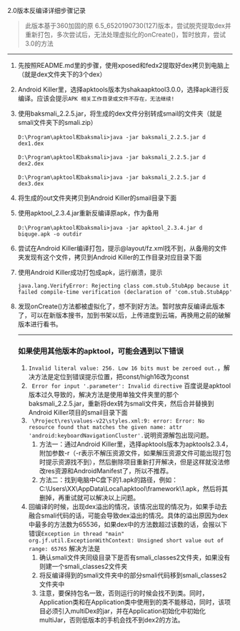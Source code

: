 2.0版本反编译详细步骤记录

> 此版本基于360加固的原 6.5_6520190730(127)版本，尝试脱壳提取dex并重新打包，多次尝试后，无法处理虚拟化的onCreate()，暂时放弃，尝试3.0的方法

***
1. 先按照README.md里的步骤，使用xposed和fedx2提取好dex拷贝到电脑上（就是dex文件夹下的3个dex）

2. Android Killer里，选择apktools版本为shakaapktool3.0.0，选择apk进行反编译。应该会提示`APK 相关工作目录或文件不存在，无法继续!`

3. 使用baksmali_2.2.5.jar，将生成的dex文件分别转成smail的文件夹（就是smali文件夹下的smali.zip）

   `D:\Program\apktool和baksmali>java -jar baksmali_2.2.5.jar d dex1.dex`

   `D:\Program\apktool和baksmali>java -jar baksmali_2.2.5.jar d dex2.dex`

   `D:\Program\apktool和baksmali>java -jar baksmali_2.2.5.jar d dex3.dex`

4. 将生成的out文件夹拷贝到Android Killer的smail目录下面

5. 使用apktool_2.3.4.jar重新反编译原apk，作为备用

   `D:\Program\apktool和baksmali>java -jar apktool_2.3.4.jar d biquge.apk -o outdir`

6. 尝试在Android Killer编译打包，提示@layout/fz.xml找不到，从备用的文件夹发现有这个文件，拷贝到Android Killer的工作目录对应目录下面

7. 使用Android Killer成功打包成apk，运行崩溃，提示

   `java.lang.VerifyError: Rejecting class com.stub.StubApp because it failed compile-time verification (declaration of 'com.stub.StubApp'`

8. 发现onCreate()方法都被虚拟化了，想不到好方法。暂时放弃反编译此版本了，可以在新版本搜书，加到书架以后，上传进度到云端，再换用之前的破解版本进行看书。

   ***

   ### 如果使用其他版本的apktool，可能会遇到以下错误

   1. ` Invalid literal value: 256. Low 16 bits must be zeroed out. `，解决方法是定位到错误提示位置，把const/high16改为const
   2. ` Error for input '.parameter': Invalid directive` 百度说是apktool版本过久导致的，解决方法是使用单独文件夹里的那个baksmali_2.2.5.jar，重新将dex转为smali文件夹，然后合并替换到Android Killer项目的smail目录下面
   3. ` \Project\res\values-v22\styles.xml:9: error: Error: No resource found that matches the given name: attr 'android:keyboardNavigationCluster'.`说明资源解包出现问题。
      1. 方法一：通过Android Killer里，选择apktools版本为apktools2.3.4，附加参数-r（-r表示不解压资源文件，如果解压资源文件可能出现打包时提示资源找不到），然后删除项目重新打开解决，但是这样就没法修改res资源和AndroidManifest了，所以不推荐。
      2. 方法二：找到电脑中C盘下的1.apk的路径，例如：C:\Users\XX\AppData\Local\apktool\framework\1.apk，然后将其删掉，再重试就可以解决以上问题。
   4. 回编译的时候，出现dex溢出的情况，该情况出现的情况为，如果手动去融合smali代码的话，可能会导致dex溢出的情况。具体的溢出原因为dex中最多的方法数为65536，如果dex中的方法数超过该数的话，会报以下错误`Exception in thread "main" org.jf.util.ExceptionWithContext: Unsigned short value out of range: 65765` 解决方法是
      1. 确认smali文件夹同级目录下是否有smali_classes2文件夹，如果没有则建一个smali_classes2文件夹
      2. 将反编译得到的smali文件夹中的部分smali代码移到smali_classes2文件夹中
      3. 注意，要保持包名一致，否则运行的时候会找不到类。同时，Application类和在Application类中使用到的类不能移动，同时，该项目必须引入multiDex的jar，并在Application初始化中初始化multiJar，否则低版本的手机会找不到dex2的方法。